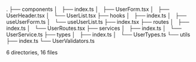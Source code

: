 .
├── components
│   ├── index.ts
│   ├── UserForm.tsx
│   ├── UserHeader.tsx
│   └── UserList.tsx
├── hooks
│   ├── index.ts
│   ├── useUserForm.ts
│   └── useUserList.ts
├── index.tsx
├── routes
│   ├── index.ts
│   └── UserRoutes.tsx
├── services
│   ├── index.ts
│   └── UserService.ts
├── types
│   ├── index.ts
│   └── UserTypes.ts
└── utils
    ├── index.ts
    └── UserValidators.ts

6 directories, 16 files